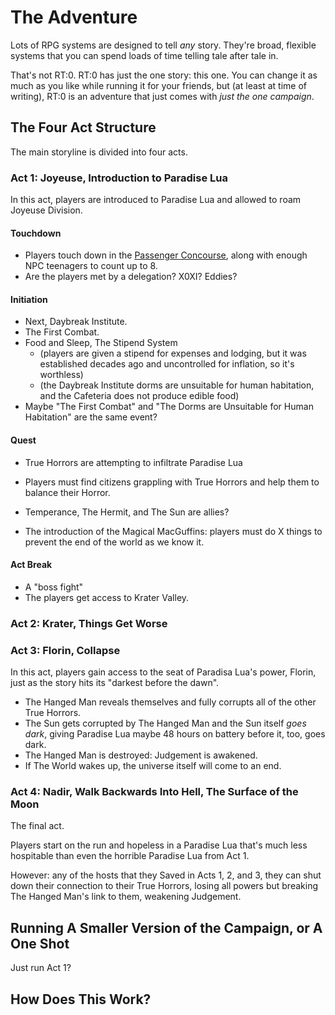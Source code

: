 # The Adventure

Lots of RPG systems are designed to tell _any_ story. They're broad, flexible systems that
you can spend loads of time telling tale after tale in.

That's not RT:0. RT:0 has just the one story: this one. You can change it as much as you
like while running it for your friends, but (at least at time of writing), RT:0 is an
adventure that just comes with _just the one campaign_.

## The Four Act Structure
The main storyline is divided into four acts.

### Act 1: Joyeuse, Introduction to Paradise Lua
In this act, players are introduced to Paradise Lua and allowed to roam Joyeuse Division.

#### Touchdown
* Players touch down in the [Passenger Concourse](./locations/joyeuse/airlock.md#passenger-concourse),
    along with enough NPC teenagers to count up to 8.
* Are the players met by a delegation? X0XI? Eddies?

#### Initiation
* Next, Daybreak Institute.
* The First Combat.
* Food and Sleep, The Stipend System
   * (players are given a stipend for expenses and lodging, but it was established decades ago and uncontrolled for inflation, so it's worthless)
   * (the Daybreak Institute dorms are unsuitable for human habitation, and the Cafeteria does not produce edible food)
* Maybe "The First Combat" and "The Dorms are Unsuitable for Human Habitation" are the same event?

#### Quest
* True Horrors are attempting to infiltrate Paradise Lua
* Players must find citizens grappling with True Horrors and help them to balance their Horror.
* Temperance, The Hermit, and The Sun are allies?

* The introduction of the Magical MacGuffins: players must do X things to prevent the end of the world as we know it.

#### Act Break
* A "boss fight"
* The players get access to Krater Valley.

### Act 2: Krater, Things Get Worse


### Act 3: Florin, Collapse
In this act, players gain access to the seat of Paradisa Lua's power, Florin,
just as the story hits its "darkest before the dawn".

* The Hanged Man reveals themselves and fully corrupts all of the other True Horrors.
* The Sun gets corrupted by The Hanged Man and the Sun itself _goes dark_, giving
   Paradise Lua maybe 48 hours on battery before it, too, goes dark.
* The Hanged Man is destroyed: Judgement is awakened.
* If The World wakes up, the universe itself will come to an end.


### Act 4: Nadir, Walk Backwards Into Hell, The Surface of the Moon
The final act.

Players start on the run and hopeless in a Paradise Lua that's much less hospitable
than even the horrible Paradise Lua from Act 1.

However: any of the hosts that they Saved in Acts 1, 2, and 3, they can shut down
their connection to their True Horrors, losing all powers but breaking The Hanged Man's
link to them, weakening Judgement.


## Running A Smaller Version of the Campaign, or A One Shot
Just run Act 1?

## How Does This Work?
